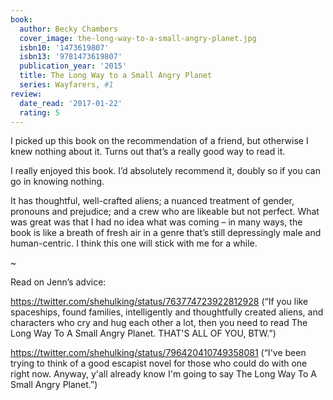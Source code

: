 ```yaml
---
book:
  author: Becky Chambers
  cover_image: the-long-way-to-a-small-angry-planet.jpg
  isbn10: '1473619807'
  isbn13: '9781473619807'
  publication_year: '2015'
  title: The Long Way to a Small Angry Planet
  series: Wayfarers, #1
review:
  date_read: '2017-01-22'
  rating: 5
---
```


I picked up this book on the recommendation of a friend, but otherwise I knew nothing about it. Turns out that’s a really good way to read it.

I really enjoyed this book. I’d absolutely recommend it, doubly so if you can go in knowing nothing.

It has thoughtful, well-crafted aliens; a nuanced treatment of gender, pronouns and prejudice; and a crew who are likeable but not perfect. What was great was that I had no idea what was coming – in many ways, the book is like a breath of fresh air in a genre that’s still depressingly male and human-centric. I think this one will stick with me for a while.

~

Read on Jenn’s advice:

https://twitter.com/shehulking/status/763774723922812928 (“If you like spaceships, found families, intelligently and thoughtfully created aliens, and characters who cry and hug each other a lot, then you need to read The Long Way To A Small Angry Planet. THAT'S ALL OF YOU, BTW.”)

https://twitter.com/shehulking/status/796420410749358081 (“I've been trying to think of a good escapist novel for those who could do with one right now. Anyway, y'all already know I'm going to say The Long Way To A Small Angry Planet.”)
